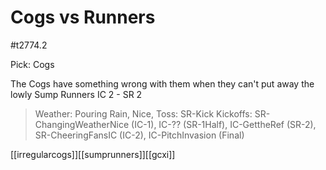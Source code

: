 # Cogs vs Runners

#t2774.2

Pick: Cogs

The Cogs have something wrong with them when they can't put away the lowly Sump Runners IC 2 - SR 2

> Weather: Pouring Rain, Nice,
> Toss: SR-Kick
> Kickoffs: SR-ChangingWeatherNice (IC-1), IC-?? (SR-1Half), IC-GettheRef (SR-2), SR-CheeringFansIC (IC-2), IC-PitchInvasion (Final)

[[irregularcogs]][[sumprunners]][[gcxi]]

